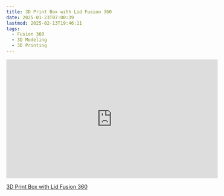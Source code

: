 ```yaml
---
title: 3D Print Box with Lid Fusion 360
date: 2025-01-23T07:00:39
lastmod: 2025-02-13T19:46:11
tags:
  - Fusion 360
  - 3D Modeling
  - 3D Printing
---
```


<div class="iframe-16-9-container">
<iframe class="youTubeIframe" width="560" height="315" src="https://www.youtube.com/embed/CD1XSw5toJk?rel=0" title="YouTube video player" frameborder="0" allow="accelerometer; autoplay; clipboard-write; encrypted-media; gyroscope; picture-in-picture; web-share" allowfullscreen></iframe>
</div>

[3D Print Box with Lid Fusion 360](https://youtu.be/CD1XSw5toJk)
